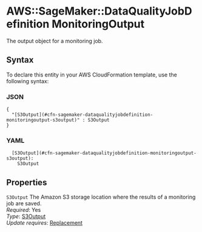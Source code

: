 # AWS::SageMaker::DataQualityJobDefinition MonitoringOutput<a name="aws-properties-sagemaker-dataqualityjobdefinition-monitoringoutput"></a>

The output object for a monitoring job\.

## Syntax<a name="aws-properties-sagemaker-dataqualityjobdefinition-monitoringoutput-syntax"></a>

To declare this entity in your AWS CloudFormation template, use the following syntax:

### JSON<a name="aws-properties-sagemaker-dataqualityjobdefinition-monitoringoutput-syntax.json"></a>

```
{
  "[S3Output](#cfn-sagemaker-dataqualityjobdefinition-monitoringoutput-s3output)" : S3Output
}
```

### YAML<a name="aws-properties-sagemaker-dataqualityjobdefinition-monitoringoutput-syntax.yaml"></a>

```
  [S3Output](#cfn-sagemaker-dataqualityjobdefinition-monitoringoutput-s3output):
    S3Output
```

## Properties<a name="aws-properties-sagemaker-dataqualityjobdefinition-monitoringoutput-properties"></a>

`S3Output` <a name="cfn-sagemaker-dataqualityjobdefinition-monitoringoutput-s3output"></a>
The Amazon S3 storage location where the results of a monitoring job are saved\.  
_Required_: Yes  
_Type_: [S3Output](aws-properties-sagemaker-dataqualityjobdefinition-s3output.md)  
_Update requires_: [Replacement](https://docs.aws.amazon.com/AWSCloudFormation/latest/UserGuide/using-cfn-updating-stacks-update-behaviors.html#update-replacement)
